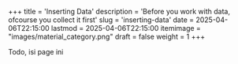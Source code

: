 +++
title = 'Inserting Data'
description = 'Before you work with data, ofcourse you collect it first'
slug = 'inserting-data'
date = 2025-04-06T22:15:00
lastmod = 2025-04-06T22:15:00
itemimage = "images/material_category.png"
draft = false
weight = 1
+++


Todo, isi page ini